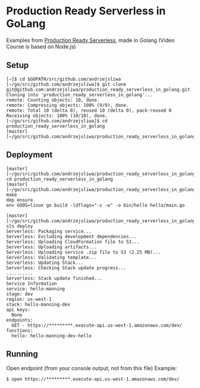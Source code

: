 # Production Ready Serverless in GoLang

Examples from [Production Ready Serverless](https://www.manning.com/livevideo/production-ready-serverless), made in Golang (Video Course is based on Node.js)

## Setup

```shell
[~]$ cd $GOPATH/src/github.com/andrzejsliwa
[~/go/src/github.com/andrzejsliwa]$ git clone git@github.com:andrzejsliwa/production_ready_serverless_in_golang.git
Cloning into 'production_ready_serverless_in_golang'...
remote: Counting objects: 10, done.
remote: Compressing objects: 100% (9/9), done.
remote: Total 10 (delta 0), reused 10 (delta 0), pack-reused 0
Receiving objects: 100% (10/10), done.
[~/go/src/github.com/andrzejsliwa]$ cd production_ready_serverless_in_golang
[master][~/go/src/github.com/andrzejsliwa/production_ready_serverless_in_golang]$
```

## Deployment

```shell
[master][~/go/src/github.com/andrzejsliwa/production_ready_serverless_in_golang]$ cd production_ready_serverless_in_golang
[master][~/go/src/github.com/andrzejsliwa/production_ready_serverless_in_golang/hello_manning]$ make
dep ensure
env GOOS=linux go build -ldflags="-s -w" -o bin/hello hello/main.go

[master][~/go/src/github.com/andrzejsliwa/production_ready_serverless_in_golang/hello_manning]$ sls deploy
Serverless: Packaging service...
Serverless: Excluding development dependencies...
Serverless: Uploading CloudFormation file to S3...
Serverless: Uploading artifacts...
Serverless: Uploading service .zip file to S3 (2.25 MB)...
Serverless: Validating template...
Serverless: Updating Stack...
Serverless: Checking Stack update progress...
..........
Serverless: Stack update finished...
Service Information
service: hello-manning
stage: dev
region: us-west-1
stack: hello-manning-dev
api keys:
  None
endpoints:
  GET - https://*********.execute-api.us-west-1.amazonaws.com/dev/
functions:
  hello: hello-manning-dev-hello
```

## Running

Open endpoint (from your console output, not from this file)
Example:
```shell
$ open https://*********.execute-api.us-west-1.amazonaws.com/dev/
```